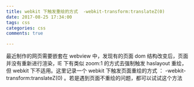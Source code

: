 ```yaml
---
title: webkit 下触发重绘的方式  -webkit-transform:translateZ(0) 
date: 2017-08-25 17:34:00
tags: css
categories: css
comments: true

---
```


最近制作的网页需要嵌套在 webview 中，发现有的页面 dom 结构改变后，页面并没有重新进行渲染，IE 下有类似 zoom:1 的方式去强制触发 haslayout 重绘，但 webkit 下不适用。这里记录一个 webkit 下触发页面重绘的方式 ： -webkit-transform:translateZ(0) 。若是遇到页面不重绘的问题，都可以试试这个方法